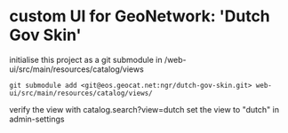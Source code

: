 # custom UI for GeoNetwork: 'Dutch Gov Skin'

initialise this project as a git submodule in /web-ui/src/main/resources/catalog/views

`git submodule add <git@eos.geocat.net:ngr/dutch-gov-skin.git> web-ui/src/main/resources/catalog/views/`

verify the view with catalog.search?view=dutch
set the view to "dutch" in admin-settings